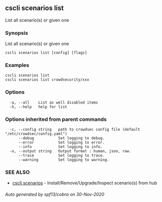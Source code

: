 ## cscli scenarios list

List all scenario(s) or given one

### Synopsis

List all scenario(s) or given one

```
cscli scenarios list [config] [flags]
```

### Examples

```
cscli scenarios list
cscli scenarios list crowdsecurity/xxx
```

### Options

```
  -a, --all    List as well disabled items
  -h, --help   help for list
```

### Options inherited from parent commands

```
  -c, --config string   path to crowdsec config file (default "/etc/crowdsec/config.yaml")
      --debug           Set logging to debug.
      --error           Set logging to error.
      --info            Set logging to info.
  -o, --output string   Output format : human, json, raw.
      --trace           Set logging to trace.
      --warning         Set logging to warning.
```

### SEE ALSO

* [cscli scenarios](cscli_scenarios.md)	 - Install/Remove/Upgrade/Inspect scenario(s) from hub

###### Auto generated by spf13/cobra on 30-Nov-2020
